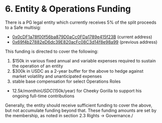 # 6. Entity & Operations Funding

There is a PG legal entity which currently receives 5% of the split proceeds to a Safe multisig:

- [0x0cDF1a78f00f56ba879D0aCc0FDa1789e415f23B](https://app.safe.global/balances?safe=eth:0x0cDF1a78f00f56ba879D0aCc0FDa1789e415f23B) (current address)
- [0x69f4b27882eD6dc39E820acFc08C3d14f8e98a99](https://app.safe.global/balances?safe=eth:0x69f4b27882eD6dc39E820acFc08C3d14f8e98a99) (previous address)

This funding is directed to cover the following:

1. $150k in various fixed annual and variable expenses required to sustain the operation of an entity
2. $300k in USDC as a 2-year buffer for the above to hedge against market volatility and unanticipated expenses
3. stable base compensation for select Operations Roles
  - $12.5k/month in USDC ($150k/year) for Cheeky Gorilla to support his ongoing full-time contributions

Generally, the entity should receive sufficient funding to cover the above, but not accumulate funding beyond that. These funding amounts are set by the membership, as noted in section 2.3 Rights -> Governance./
